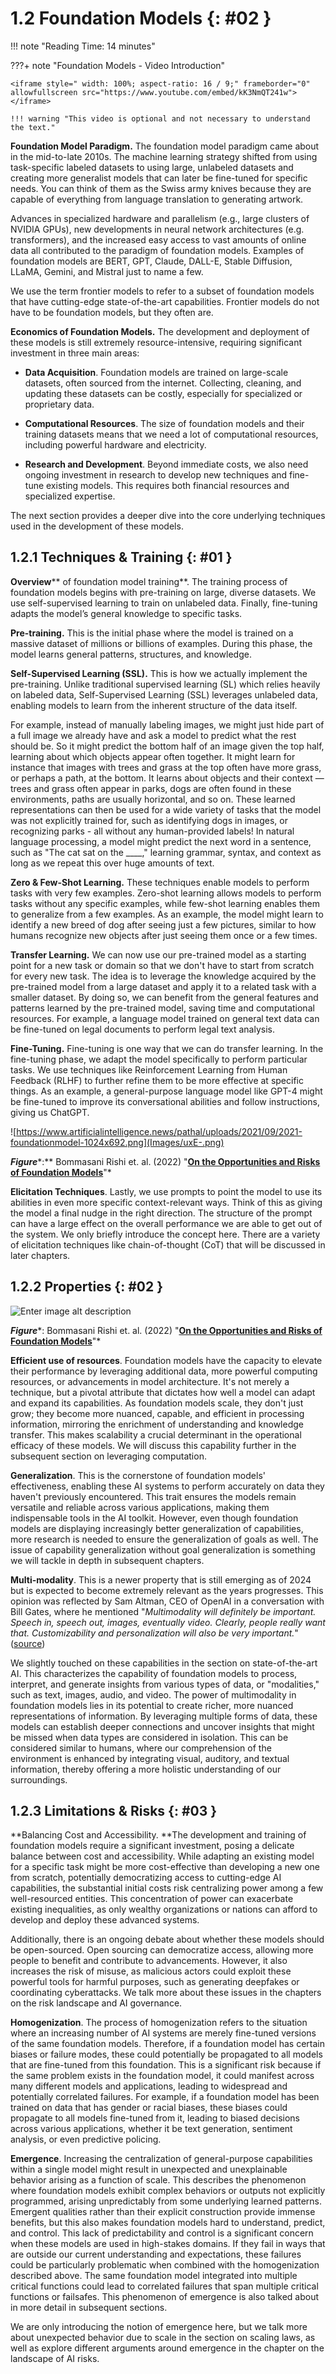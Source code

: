 # 1.2 Foundation Models {: #02 }
!!! note "Reading Time: 14 minutes" 

???+ note "Foundation Models - Video Introduction"

    
    
    <iframe style=" width: 100%; aspect-ratio: 16 / 9;" frameborder="0" allowfullscreen src="https://www.youtube.com/embed/kK3NmQT241w"></iframe>
    
    !!! warning "This video is optional and not necessary to understand the text."
    
    

**Foundation Model Paradigm.** The foundation model paradigm came about in the mid-to-late 2010s. The machine learning strategy shifted from using task-specific labeled datasets to using large, unlabeled datasets and creating more generalist models that can later be fine-tuned for specific needs. You can think of them as the Swiss army knives because they are capable of everything from language translation to generating artwork.

Advances in specialized hardware and parallelism (e.g., large clusters of NVIDIA GPUs), new developments in neural network architectures (e.g. transformers), and the increased easy access to vast amounts of online data all contributed to the paradigm of foundation models. Examples of foundation models are BERT, GPT, Claude, DALL-E, Stable Diffusion, LLaMA, Gemini, and Mistral just to name a few.

We use the term frontier models to refer to a subset of foundation models that have cutting-edge state-of-the-art capabilities. Frontier models do not have to be foundation models, but they often are.

**Economics of Foundation Models.** The development and deployment of these models is still extremely resource-intensive, requiring significant investment in three main areas:

- **Data Acquisition**. Foundation models are trained on large-scale datasets, often sourced from the internet. Collecting, cleaning, and updating these datasets can be costly, especially for specialized or proprietary data.

- **Computational Resources**. The size of foundation models and their training datasets means that we need a lot of computational resources, including powerful hardware and electricity.

- **Research and Development**. Beyond immediate costs, we also need ongoing investment in research to develop new techniques and fine-tune existing models. This requires both financial resources and specialized expertise.

The next section provides a deeper dive into the core underlying techniques used in the development of these models.

## 1.2.1 Techniques & Training {: #01 }

**Overview**** of foundation model training**. The training process of foundation models begins with pre-training on large, diverse datasets. We use self-supervised learning to train on unlabeled data. Finally, fine-tuning adapts the model’s general knowledge to specific tasks.

**Pre-training.** This is the initial phase where the model is trained on a massive dataset of millions or billions of examples. During this phase, the model learns general patterns, structures, and knowledge.

**Self-Supervised Learning (SSL).** This is how we actually implement the pre-training. Unlike traditional supervised learning (SL) which relies heavily on labeled data, Self-Supervised Learning (SSL) leverages unlabeled data, enabling models to learn from the inherent structure of the data itself.

For example, instead of manually labeling images, we might just hide part of a full image we already have and ask a model to predict what the rest should be. So it might predict the bottom half of an image given the top half, learning about which objects appear often together. It might learn for instance that images with trees and grass at the top often have more grass, or perhaps a path, at the bottom. It learns about objects and their context — trees and grass often appear in parks, dogs are often found in these environments, paths are usually horizontal, and so on. These learned representations can then be used for a wide variety of tasks that the model was not explicitly trained for, such as identifying dogs in images, or recognizing parks - all without any human-provided labels! In natural language processing, a model might predict the next word in a sentence, such as "The cat sat on the ____," learning grammar, syntax, and context as long as we repeat this over huge amounts of text.

**Zero & Few-Shot Learning.** These techniques enable models to perform tasks with very few examples. Zero-shot learning allows models to perform tasks without any specific examples, while few-shot learning enables them to generalize from a few examples. As an example, the model might learn to identify a new breed of dog after seeing just a few pictures, similar to how humans recognize new objects after just seeing them once or a few times.

**Transfer Learning.** We can now use our pre-trained model as a starting point for a new task or domain so that we don't have to start from scratch for every new task. The idea is to leverage the knowledge acquired by the pre-trained model from a large dataset and apply it to a related task with a smaller dataset. By doing so, we can benefit from the general features and patterns learned by the pre-trained model, saving time and computational resources. For example, a language model trained on general text data can be fine-tuned on legal documents to perform legal text analysis.

**Fine-Tuning.** Fine-tuning is one way that we can do transfer learning. In the fine-tuning phase, we adapt the model specifically to perform particular tasks. We use techniques like Reinforcement Learning from Human Feedback (RLHF) to further refine them to be more effective at specific things. As an example, a general-purpose language model like GPT-4 might be fine-tuned to improve its conversational abilities and follow instructions, giving us ChatGPT.

![https://www.artificialintelligence.news/pathal/uploads/2021/09/2021-foundationmodel-1024x692.png](Images/uxE-.png)

***Figure****:** Bommasani Rishi et. al. (2022) "**[On the Opportunities and Risks of Foundation Models](https://arxiv.org/pdf/2108.07258.pdf)**"*

**Elicitation Techniques**. Lastly, we use prompts to point the model to use its abilities in even more specific context-relevant ways. Think of this as giving the model a final nudge in the right direction. The structure of the prompt can have a large effect on the overall performance we are able to get out of the system. We only briefly introduce the concept here. There are a variety of elicitation techniques like chain-of-thought (CoT) that will be discussed in later chapters.

## 1.2.2 Properties {: #02 }

![Enter image alt description](Images/Wif_Image_14.png)

***Figure****: Bommasani Rishi et. al. (2022) "**[On the Opportunities and Risks of Foundation Models](https://arxiv.org/pdf/2108.07258.pdf)**"*

**Efficient use of resources**. Foundation models have the capacity to elevate their performance by leveraging additional data, more powerful computing resources, or advancements in model architecture. It's not merely a technique, but a pivotal attribute that dictates how well a model can adapt and expand its capabilities. As foundation models scale, they don't just grow; they become more nuanced, capable, and efficient in processing information, mirroring the enrichment of understanding and knowledge transfer. This makes scalability a crucial determinant in the operational efficacy of these models. We will discuss this capability further in the subsequent section on leveraging computation.

**Generalization**. This is the cornerstone of foundation models' effectiveness, enabling these AI systems to perform accurately on data they haven't previously encountered. This trait ensures the models remain versatile and reliable across various applications, making them indispensable tools in the AI toolkit. However, even though foundation models are displaying increasingly better generalization of capabilities, more research is needed to ensure the generalization of goals as well. The issue of capability generalization without goal generalization is something we will tackle in depth in subsequent chapters.

**Multi-modality**. This is a newer property that is still emerging as of 2024 but is expected to become extremely relevant as the years progresses. This opinion was reflected by Sam Altman, CEO of OpenAI in a conversation with Bill Gates, where he mentioned "*Multimodality will definitely be important. Speech in, speech out, images, eventually video. Clearly, people really want that. Customizability and personalization will also be very important.*" ([source](https://www.linkedin.com/pulse/altman-multimodality-important-david-cronshaw-5fz0c))

We slightly touched on these capabilities in the section on state-of-the-art AI. This characterizes the capability of foundation models to process, interpret, and generate insights from various types of data, or "modalities," such as text, images, audio, and video. The power of multimodality in foundation models lies in its potential to create richer, more nuanced representations of information. By leveraging multiple forms of data, these models can establish deeper connections and uncover insights that might be missed when data types are considered in isolation. This can be considered similar to humans, where our comprehension of the environment is enhanced by integrating visual, auditory, and textual information, thereby offering a more holistic understanding of our surroundings.

## 1.2.3 Limitations & Risks {: #03 }

**Balancing Cost and Accessibility. **The development and training of foundation models require a significant investment, posing a delicate balance between cost and accessibility. While adapting an existing model for a specific task might be more cost-effective than developing a new one from scratch, potentially democratizing access to cutting-edge AI capabilities, the substantial initial costs risk centralizing power among a few well-resourced entities. This concentration of power can exacerbate existing inequalities, as only wealthy organizations or nations can afford to develop and deploy these advanced systems.

Additionally, there is an ongoing debate about whether these models should be open-sourced. Open sourcing can democratize access, allowing more people to benefit and contribute to advancements. However, it also increases the risk of misuse, as malicious actors could exploit these powerful tools for harmful purposes, such as generating deepfakes or coordinating cyberattacks. We talk more about these issues in the chapters on the risk landscape and AI governance.

**Homogenization**. The process of homogenization refers to the situation where an increasing number of AI systems are merely fine-tuned versions of the same foundation models. Therefore, if a foundation model has certain biases or failure modes, these could potentially be propagated to all models that are fine-tuned from this foundation. This is a significant risk because if the same problem exists in the foundation model, it could manifest across many different models and applications, leading to widespread and potentially correlated failures. For example, if a foundation model has been trained on data that has gender or racial biases, these biases could propagate to all models fine-tuned from it, leading to biased decisions across various applications, whether it be text generation, sentiment analysis, or even predictive policing.

**Emergence**. Increasing the centralization of general-purpose capabilities within a single model might result in unexpected and unexplainable behavior arising as a function of scale. This describes the phenomenon where foundation models exhibit complex behaviors or outputs not explicitly programmed, arising unpredictably from some underlying learned patterns. Emergent qualities rather than their explicit construction provide immense benefits, but this also makes foundation models hard to understand, predict, and control. This lack of predictability and control is a significant concern when these models are used in high-stakes domains. If they fail in ways that are outside our current understanding and expectations, these failures could be particularly problematic when combined with the homogenization described above. The same foundation model integrated into multiple critical functions could lead to correlated failures that span multiple critical functions or failsafes. This phenomenon of emergence is also talked about in more detail in subsequent sections.

We are only introducing the notion of emergence here, but we talk more about unexpected behavior due to scale in the section on scaling laws, as well as explore different arguments around emergence in the chapter on the landscape of AI risks.


<div id="quizz_container"></div>
<script>
    document.addEventListener('DOMContentLoaded', async () => {
        await embedHtmlAtEnd('../../../quizzes/html/dd.html');
        setup_drag_drop();
        });

</script>
